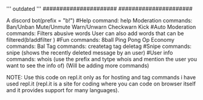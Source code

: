 '''
outdated
'''
######################
######################

A discord bot(prefix = "b!")
#Help command:
help
Moderation commands:
Ban/Unban
Mute/Unmute
Warn/Unwarn
Checkwarn
Kick
#Auto Moderation commands:
Filters abusive words
User can also add words that can be filtered(b!addfilter <word>)
#Fun commands:
8ball
Ping
Pong
Op
Economy commands:
Bal
Tag commands:
createtag
tag
deletag
#Snipe commands:
snipe (shows the recently deleted message by an user)
#User info commands:
whois (use the prefix and tytpe whois and mention the user you want to see the info of)
(Will be adding more commands)

NOTE: Use this code on repl.it only as for hosting and tag commands i have used repl.it (repl.it is a site for coding where you can code on browser itself and it provides support for many languages).
